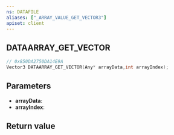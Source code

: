 ```yaml
---
ns: DATAFILE
aliases: ["_ARRAY_VALUE_GET_VECTOR3"]
apiset: client
---
```

## DATAARRAY_GET_VECTOR

```c
// 0x850DA2750DA14E9A
Vector3 DATAARRAY_GET_VECTOR(Any* arrayData,int arrayIndex);
```


## Parameters
* **arrayData**:
* **arrayIndex**:

## Return value

